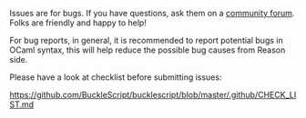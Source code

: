 Issues are for bugs. If you have questions, ask them on a [community forum][comm]. Folks are friendly and happy to help!

[comm]: discord.gg/reasonml 

For bug reports, in general, it is recommended to report potential bugs in OCaml syntax, this will help reduce the possible bug causes from Reason side.

Please have a look at checklist before submitting issues:

https://github.com/BuckleScript/bucklescript/blob/master/.github/CHECK_LIST.md
